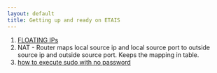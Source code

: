 ```yaml
---
layout: default
title: Getting up and ready on ETAIS
---
```



1. [FLOATING IPs](https://serverfault.com/questions/536360/what-are-the-differences-between-floating-ips-and-virtual-ips)
2. NAT - Router maps local source ip and local source port to outside source ip and outside source port. Keeps the mapping in table.
3. [how to execute sudo with no password](https://askubuntu.com/questions/147241/execute-sudo-without-password)
